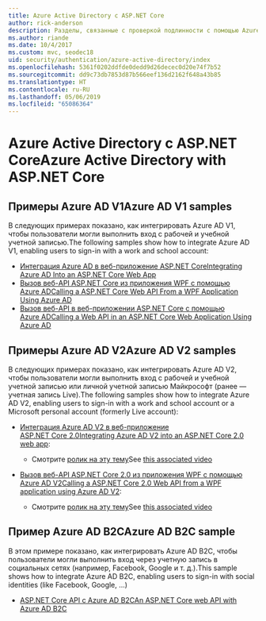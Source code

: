 ```yaml
---
title: Azure Active Directory с ASP.NET Core
author: rick-anderson
description: Разделы, связанные с проверкой подлинности с помощью Azure Active Directory в ASP.NET Core.
ms.author: riande
ms.date: 10/4/2017
ms.custom: mvc, seodec18
uid: security/authentication/azure-active-directory/index
ms.openlocfilehash: 5361f0202ddfde0dedd9d26decec0d20e74f7b52
ms.sourcegitcommit: dd9c73db7853d87b566eef136d2162f648a43b85
ms.translationtype: HT
ms.contentlocale: ru-RU
ms.lasthandoff: 05/06/2019
ms.locfileid: "65086364"
---
```

# <a name="azure-active-directory-with-aspnet-core"></a><span data-ttu-id="7b739-103">Azure Active Directory с ASP.NET Core</span><span class="sxs-lookup"><span data-stu-id="7b739-103">Azure Active Directory with ASP.NET Core</span></span>

## <a name="azure-ad-v1-samples"></a><span data-ttu-id="7b739-104">Примеры Azure AD V1</span><span class="sxs-lookup"><span data-stu-id="7b739-104">Azure AD V1 samples</span></span>

<span data-ttu-id="7b739-105">В следующих примерах показано, как интегрировать Azure AD V1, чтобы пользователи могли выполнить вход с рабочей и учебной учетной записью.</span><span class="sxs-lookup"><span data-stu-id="7b739-105">The following samples show how to integrate Azure AD V1, enabling users to sign-in with a work and school account:</span></span>
* [<span data-ttu-id="7b739-106">Интеграция Azure AD в веб-приложение ASP.NET Core</span><span class="sxs-lookup"><span data-stu-id="7b739-106">Integrating Azure AD Into an ASP.NET Core Web App</span></span>](https://azure.microsoft.com/documentation/samples/active-directory-dotnet-webapp-openidconnect-aspnetcore/)
* [<span data-ttu-id="7b739-107">Вызов веб-API ASP.NET Core из приложения WPF с помощью Azure AD</span><span class="sxs-lookup"><span data-stu-id="7b739-107">Calling a ASP.NET Core Web API From a WPF Application Using Azure AD</span></span>](https://azure.microsoft.com/documentation/samples/active-directory-dotnet-native-aspnetcore/)
* [<span data-ttu-id="7b739-108">Вызов веб-API в веб-приложении ASP.NET Core с помощью Azure AD</span><span class="sxs-lookup"><span data-stu-id="7b739-108">Calling a Web API in an ASP.NET Core Web Application Using Azure AD</span></span>](https://azure.microsoft.com/documentation/samples/active-directory-dotnet-webapp-webapi-openidconnect-aspnetcore/)

## <a name="azure-ad-v2-samples"></a><span data-ttu-id="7b739-109">Примеры Azure AD V2</span><span class="sxs-lookup"><span data-stu-id="7b739-109">Azure AD V2 samples</span></span>

<span data-ttu-id="7b739-110">В следующих примерах показано, как интегрировать Azure AD V2, чтобы пользователи могли выполнить вход с рабочей и учебной учетной записью или личной учетной записью Майкрософт (ранее — учетная запись Live).</span><span class="sxs-lookup"><span data-stu-id="7b739-110">The following samples show how to integrate Azure AD V2, enabling users to sign-in with a work and school account or a Microsoft personal account (formerly Live account):</span></span>
* <span data-ttu-id="7b739-111">[Интеграция Azure AD V2 в веб-приложение ASP.NET Core 2.0](https://github.com/Azure-Samples/active-directory-aspnetcore-webapp-openidconnect-v2)</span><span class="sxs-lookup"><span data-stu-id="7b739-111">[Integrating Azure AD V2 into an ASP.NET Core 2.0 web app](https://github.com/Azure-Samples/active-directory-aspnetcore-webapp-openidconnect-v2):</span></span> 
  * <span data-ttu-id="7b739-112">Смотрите [ролик на эту тему](https://channel9.msdn.com/Events/Build/2018/THR5001)</span><span class="sxs-lookup"><span data-stu-id="7b739-112">See [this associated video](https://channel9.msdn.com/Events/Build/2018/THR5001)</span></span> 

* <span data-ttu-id="7b739-113">[Вызов веб-API ASP.NET Core 2.0 из приложения WPF с помощью Azure AD V2](https://github.com/azure-samples/active-directory-dotnet-native-aspnetcore-v2)</span><span class="sxs-lookup"><span data-stu-id="7b739-113">[Calling a ASP.NET Core 2.0 Web API from a WPF application using Azure AD V2](https://github.com/azure-samples/active-directory-dotnet-native-aspnetcore-v2):</span></span> 
  * <span data-ttu-id="7b739-114">Смотрите [ролик на эту тему](https://channel9.msdn.com/Events/Build/2018/THR5000)</span><span class="sxs-lookup"><span data-stu-id="7b739-114">See [this associated video](https://channel9.msdn.com/Events/Build/2018/THR5000)</span></span>

## <a name="azure-ad-b2c-sample"></a><span data-ttu-id="7b739-115">Пример Azure AD B2C</span><span class="sxs-lookup"><span data-stu-id="7b739-115">Azure AD B2C sample</span></span>

<span data-ttu-id="7b739-116">В этом примере показано, как интегрировать Azure AD B2C, чтобы пользователи могли выполнить вход через учетную запись в социальных сетях (например, Facebook, Google и т. д.).</span><span class="sxs-lookup"><span data-stu-id="7b739-116">This sample shows how to integrate Azure AD B2C, enabling users to sign-in with social identities (like Facebook, Google, ...)</span></span>
* [<span data-ttu-id="7b739-117">ASP.NET Core API с Azure AD B2C</span><span class="sxs-lookup"><span data-stu-id="7b739-117">An ASP.NET Core web API with Azure AD B2C</span></span>](https://azure.microsoft.com/resources/samples/active-directory-b2c-dotnetcore-webapi/)
